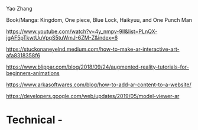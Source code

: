 
Yao Zhang

Book/Manga: 
Kingdom, One piece, Blue Lock, Haikyuu, and One Punch Man

https://www.youtube.com/watch?v=4y_nmpv-9lI&list=PLnQX-jgAF5pTkwtUuVpqS5tuWmJ-6ZM-Z&index=6

https://stuckonaneyelnd.medium.com/how-to-make-ar-interactive-art-afa8318358f6

https://www.blippar.com/blog/2018/09/24/augmented-reality-tutorials-for-beginners-animations

https://www.arkasoftwares.com/blog/how-to-add-ar-content-to-a-website/

https://developers.google.com/web/updates/2019/05/model-viewer-ar


Technical - 
=======

